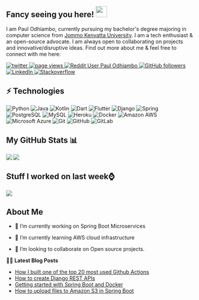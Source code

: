 ## Fancy seeing you here! <img src="https://raw.githubusercontent.com/paulodhiambo/paulodhiambo/master/wave.gif" width="30px">

I am Paul Odhiambo, currently pursuing my bachelor's degree majoring in computer science from [Jommo Kenyatta University](https://jkuat.ac.ke/). I am a tech enthusiast & an open-source advocate. I am always open to collaborating on projects and innovative/disruptive ideas. Find out more about me & feel free to connect with me here:

<p align="left">
  <a href="https://twitter.com/paulodhiamboh">
    <img src="https://img.shields.io/twitter/follow/paulodhiamboh?paulodhiamboh?color=green&logo=twitter" alt="twitter" />
  </a>
  <a href="https://github.com/paulodhiambo/paulodhiambo">
    <img src="https://visitor-badge.laobi.icu/badge?page_id=paulodhiambo.paulodhiambo" alt="page views" />
  </a>
  <a href="https://www.reddit.com/user/paulodhiambo">
    <img alt="Reddit User Paul Odhiambo" src="https://img.shields.io/reddit/user-karma/combined/paulodhiambo?label=paul&logo=reddit">
  </a>
  <a href="https://github.com/paulodhiambo?tab=followers">
    <img alt="GitHub followers" src="https://img.shields.io/github/followers/paulodhiambo?color=green&logo=github">
  </a>
  <a href="https://linkedin.com/in/paulodhiambo">
    <img alt="LinkedIn" src="https://img.shields.io/badge/LinkedIn-0077B5?logo=linkedin&logoColor=white">
  </a>
  <a href="https://stackoverflow.com/users/11970826/odhiambopaul">
    <img alt="Stackoverflow" src="https://img.shields.io/badge/Stack_Overflow-FE7A16?logo=stack-overflow&logoColor=white">
  </a>
</p>


## ⚡ Technologies

![Python](https://img.shields.io/badge/-Python-black?style=flat-square&logo=Python)
![Java](https://img.shields.io/badge/-java-E34A86?style=flat-square&logo=java)
![Kotlin](https://img.shields.io/badge/-Kotlin-430098?style=flat-square&logo=kotlin)
![Dart](https://img.shields.io/badge/-Dart-181717?style=flat-square&logo=dart)
![Flutter](https://img.shields.io/badge/-Flutter-FCA121?style=flat-square&logo=flutter)
![Django](https://img.shields.io/badge/-django-E34A86?style=flat-square&logo=django)
![Spring](https://img.shields.io/badge/-Spring-black?style=flat-square&logo=spring)
![PostgreSQL](https://img.shields.io/badge/-PostgreSQL-336791?style=flat-square&logo=postgresql)
![MySQL](https://img.shields.io/badge/-MySQL-black?style=flat-square&logo=mysql)
![Heroku](https://img.shields.io/badge/-Heroku-430098?style=flat-square&logo=heroku)
![Docker](https://img.shields.io/badge/-Docker-black?style=flat-square&logo=docker)
![Amazon AWS](https://img.shields.io/badge/Amazon%20AWS-232F3E?style=flat-square&logo=amazon-aws)
![Microsoft Azure](https://img.shields.io/badge/Microsoft%20Azure-232F7E?style=flat-square&logo=microsoft-azure)
![Git](https://img.shields.io/badge/-Git-black?style=flat-square&logo=git)
![GitHub](https://img.shields.io/badge/-GitHub-181717?style=flat-square&logo=github)
![GitLab](https://img.shields.io/badge/-GitLab-FCA121?style=flat-square&logo=gitlab)

## My GitHub Stats 📊
<a href="https://github.com/anuraghazra/github-readme-stats">
<img align="left" src="https://github-readme-stats.vercel.app/api?username=paulodhiambo&count_private=true&show_icons=true" />
</a>
<a href="https://github.com/anuraghazra/convoychat">
<img align="center" src="https://github-readme-stats.vercel.app/api/top-langs/?username=paulodhiambo" />
</a>

<br>

## Stuff I worked on last week⌚
<a href="https://github.com/anuraghazra/github-readme-stats">
<img align="center" src="https://github-readme-stats.vercel.app/api/wakatime?username=@paulodhiambo&compact=True"/>
</a>

<h2> About Me</h2>

- 🔭 I’m currently working on Spring Boot Microservices

- 🌱 I’m currently learning AWS cloud infrastructure

- 👯 I’m looking to collaborate on Open source projects.

📕📜 **Latest Blog Posts**
<!-- BLOG-POST-LIST:START -->
- [How I built one of the top 20 most used Github Actions](https://www.gautamkrishnar.com/how-i-built-one-of-the-top-20-most-used-github-actions/)
- [How to create Django REST APIs](https://dev.to/paulodhiambo/how-to-create-django-rest-apis-150m)
- [Getting started with Spring Boot and Docker](https://dev.to/paulodhiambo/getting-started-with-spring-boot-and-docker-32hl)
- [How to upload files to Amazon S3 in Spring Boot](https://dev.to/paulodhiambo/how-to-upload-files-to-amazon-s3-in-spring-boot-2p40)
<!-- BLOG-POST-LIST:END -->
